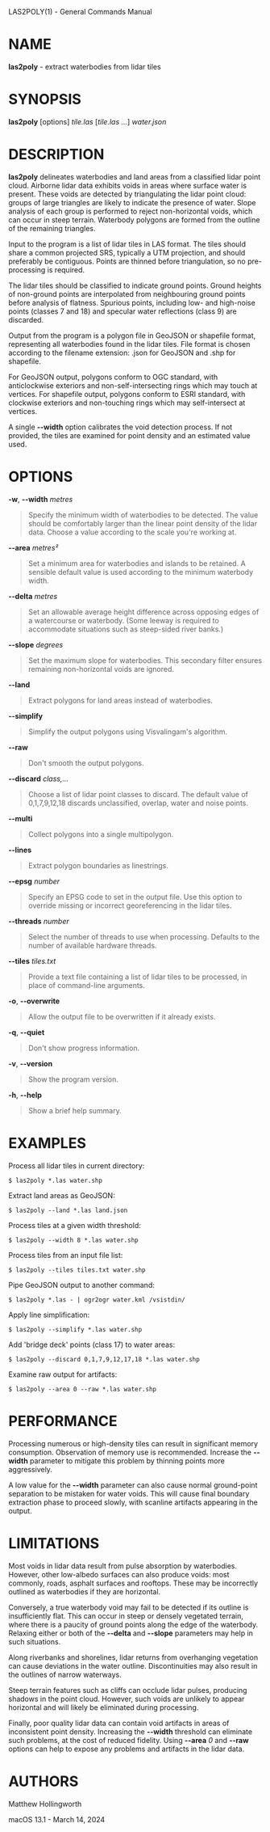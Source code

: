 LAS2POLY(1) - General Commands Manual

# NAME

**las2poly** - extract waterbodies from lidar tiles

# SYNOPSIS

**las2poly**
\[options]
*tile.las*
\[*tile.las&nbsp;...*]
*water.json*

# DESCRIPTION

**las2poly**
delineates waterbodies and land areas from a classified lidar point cloud.
Airborne lidar data exhibits voids in areas where surface water is present.
These voids are detected by triangulating the lidar point cloud: groups of large triangles are likely to indicate the presence of water.
Slope analysis of each group is performed to reject non-horizontal voids, which can occur in steep terrain.
Waterbody polygons are formed from the outline of the remaining triangles.

Input to the program is a list of lidar tiles in LAS format.
The tiles should share a common projected SRS, typically a UTM projection, and should preferably be contiguous.
Points are thinned before triangulation, so no pre-processing is required.

The lidar tiles should be classified to indicate ground points.
Ground heights of non-ground points are interpolated from neighbouring ground points before analysis of flatness.
Spurious points, including low- and high-noise points
(classes 7 and 18)
and specular water reflections
(class 9)
are discarded.

Output from the program is a polygon file in GeoJSON or shapefile format, representing all waterbodies found in the lidar tiles.
File format is chosen according to the filename extension: .json for GeoJSON and .shp for shapefile.

For GeoJSON output, polygons conform to OGC standard, with anticlockwise exteriors and non-self-intersecting rings which may touch at vertices.
For shapefile output, polygons conform to ESRI standard, with clockwise exteriors and non-touching rings which may self-intersect at vertices.

A single
**--width**
option calibrates the void detection process.
If not provided, the tiles are examined for point density and an estimated value used.

# OPTIONS

**-w**, **--width** *metres*

> Specify the minimum width of waterbodies to be detected.
> The value should be comfortably larger than the linear point density of the lidar data.
> Choose a value according to the scale you're working at.

**--area** *metres&#178;*

> Set a minimum area for waterbodies and islands to be retained.
> A sensible default value is used according to the minimum waterbody width.

**--delta** *metres*

> Set an allowable average height difference across opposing edges of a watercourse or waterbody.
> (Some leeway is required to accommodate situations such as steep-sided river banks.)

**--slope** *degrees*

> Set the maximum slope for waterbodies.
> This secondary filter ensures remaining non-horizontal voids are ignored.

**--land**

> Extract polygons for land areas instead of waterbodies.

**--simplify**

> Simplify the output polygons using Visvalingam's algorithm.

**--raw**

> Don't smooth the output polygons.

**--discard** *class,...*

> Choose a list of lidar point classes to discard.
> The default value of 0,1,7,9,12,18 discards unclassified, overlap, water and noise points.

**--multi**

> Collect polygons into a single multipolygon.

**--lines**

> Extract polygon boundaries as linestrings.

**--epsg** *number*

> Specify an EPSG code to set in the output file.
> Use this option to override missing or incorrect georeferencing in the lidar tiles.

**--threads** *number*

> Select the number of threads to use when processing.
> Defaults to the number of available hardware threads.

**--tiles** *tiles.txt*

> Provide a text file containing a list of lidar tiles to be processed, in place of command-line arguments.

**-o**, **--overwrite**

> Allow the output file to be overwritten if it already exists.

**-q**, **--quiet**

> Don't show progress information.

**-v**, **--version**

> Show the program version.

**-h**, **--help**

> Show a brief help summary.

# EXAMPLES

Process all lidar tiles in current directory:

	$ las2poly *.las water.shp

Extract land areas as GeoJSON:

	$ las2poly --land *.las land.json

Process tiles at a given width threshold:

	$ las2poly --width 8 *.las water.shp

Process tiles from an input file list:

	$ las2poly --tiles tiles.txt water.shp

Pipe GeoJSON output to another command:

	$ las2poly *.las - | ogr2ogr water.kml /vsistdin/

Apply line simplification:

	$ las2poly --simplify *.las water.shp

Add 'bridge deck' points (class 17) to water areas:

	$ las2poly --discard 0,1,7,9,12,17,18 *.las water.shp

Examine raw output for artifacts:

	$ las2poly --area 0 --raw *.las water.shp

# PERFORMANCE

Processing numerous or high-density tiles can result in significant memory consumption.
Observation of memory use is recommended.
Increase the
**--width**
parameter to mitigate this problem by thinning points more aggressively.

A low value for the
**--width**
parameter can also cause normal ground-point separation to be mistaken for water voids.
This will cause final boundary extraction phase to proceed slowly, with scanline artifacts appearing in the output.

# LIMITATIONS

Most voids in lidar data result from pulse absorption by waterbodies.
However, other low-albedo surfaces can also produce voids: most commonly, roads, asphalt surfaces and rooftops.
These may be incorrectly outlined as waterbodies if they are horizontal.

Conversely, a true waterbody void may fail to be detected if its outline is insufficiently flat.
This can occur in steep or densely vegetated terrain, where there is a paucity of ground points along the edge of the waterbody.
Relaxing either or both of the
**--delta**
and
**--slope**
parameters may help in such situations.

Along riverbanks and shorelines, lidar returns from overhanging vegetation can cause deviations in the water outline.
Discontinuities may also result in the outlines of narrow waterways.

Steep terrain features such as cliffs can occlude lidar pulses, producing shadows in the point cloud.
However, such voids are unlikely to appear horizontal and will likely be eliminated during processing.

Finally, poor quality lidar data can contain void artifacts in areas of inconsistent point density.
Increasing the
**--width**
threshold can eliminate such problems, at the cost of reduced fidelity.
Using
**--area** *0*
and
**--raw**
options can help to expose any problems and artifacts in the lidar data.

# AUTHORS

Matthew Hollingworth

macOS 13.1 - March 14, 2024
